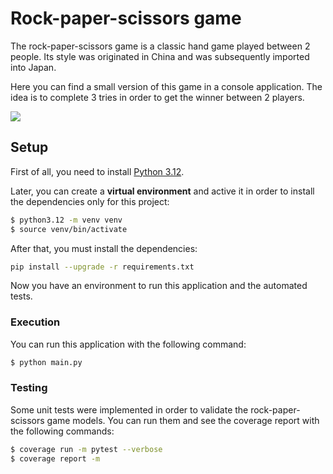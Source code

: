# Rock-paper-scissors game

The rock-paper-scissors game is a classic hand game played between 2 people. Its style was originated in China and was subsequently imported into Japan.

Here you can find a small version of this game in a console application. The idea is to complete 3 tries in order to get the winner between 2 players.

<p>
<img src="https://globalsymbols.com/uploads/production/image/imagefile/46514/17_46515_89c735d8-75ab-4c92-9e84-0b73c799f87f.png">
</p>

## Setup

First of all, you need to install [Python 3.12](https://www.python.org).

Later, you can create a **virtual environment** and active it in order to install the dependencies only for this project:

```bash
$ python3.12 -m venv venv
$ source venv/bin/activate
```

After that, you must install the dependencies:

```bash
pip install --upgrade -r requirements.txt
```

Now you have an environment to run this application and the automated tests.

### Execution

You can run this application with the following command:

```bash
$ python main.py
```

### Testing

Some unit tests were implemented in order to validate the rock-paper-scissors game models. You can run them and see the coverage report with the following commands:

```bash
$ coverage run -m pytest --verbose
$ coverage report -m
```
